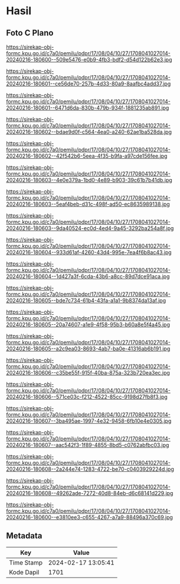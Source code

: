 # Hasil

## Foto C Plano

https://sirekap-obj-formc.kpu.go.id/c7a0/pemilu/pdpr/17/08/04/10/27/1708041027014-20240216-180600--509e5476-e0b9-4fb3-bdf2-d54d122b62e3.jpg

https://sirekap-obj-formc.kpu.go.id/c7a0/pemilu/pdpr/17/08/04/10/27/1708041027014-20240216-180601--ce56de70-257b-4d33-80a9-8aafbc4add37.jpg

https://sirekap-obj-formc.kpu.go.id/c7a0/pemilu/pdpr/17/08/04/10/27/1708041027014-20240216-180601--6471d6da-830b-479b-934f-1881235ab891.jpg

https://sirekap-obj-formc.kpu.go.id/c7a0/pemilu/pdpr/17/08/04/10/27/1708041027014-20240216-180602--bdae9d0f-c564-4ea0-a240-62ae1ba528da.jpg

https://sirekap-obj-formc.kpu.go.id/c7a0/pemilu/pdpr/17/08/04/10/27/1708041027014-20240216-180602--42f542b6-5eea-4f35-b9fa-a97cde156fee.jpg

https://sirekap-obj-formc.kpu.go.id/c7a0/pemilu/pdpr/17/08/04/10/27/1708041027014-20240216-180603--4e0e379a-1bd0-4e89-b903-39c61b7b41db.jpg

https://sirekap-obj-formc.kpu.go.id/c7a0/pemilu/pdpr/17/08/04/10/27/1708041027014-20240216-180603--5eaf4beb-d31c-498f-ad50-ec8635989138.jpg

https://sirekap-obj-formc.kpu.go.id/c7a0/pemilu/pdpr/17/08/04/10/27/1708041027014-20240216-180603--9da40524-ec0d-4ed4-9a45-3292ba254a8f.jpg

https://sirekap-obj-formc.kpu.go.id/c7a0/pemilu/pdpr/17/08/04/10/27/1708041027014-20240216-180604--933d61af-4260-43d4-995e-7ea4f6b8ac43.jpg

https://sirekap-obj-formc.kpu.go.id/c7a0/pemilu/pdpr/17/08/04/10/27/1708041027014-20240216-180604--1d427a3f-6cda-43b6-a8cc-89d7dce91aca.jpg

https://sirekap-obj-formc.kpu.go.id/c7a0/pemilu/pdpr/17/08/04/10/27/1708041027014-20240216-180605--bde7c734-61b4-43fa-a1a1-9b8374da13af.jpg

https://sirekap-obj-formc.kpu.go.id/c7a0/pemilu/pdpr/17/08/04/10/27/1708041027014-20240216-180605--20a74607-a1e9-4f58-95b3-b60a8e5f4a45.jpg

https://sirekap-obj-formc.kpu.go.id/c7a0/pemilu/pdpr/17/08/04/10/27/1708041027014-20240216-180605--a2c9ea03-8693-4ab7-ba0e-41316ab6b191.jpg

https://sirekap-obj-formc.kpu.go.id/c7a0/pemilu/pdpr/17/08/04/10/27/1708041027014-20240216-180606--c35be55f-915f-40ba-875a-323b720ea3ec.jpg

https://sirekap-obj-formc.kpu.go.id/c7a0/pemilu/pdpr/17/08/04/10/27/1708041027014-20240216-180606--571ce03c-f212-4522-85cc-9198d27fb8f3.jpg

https://sirekap-obj-formc.kpu.go.id/c7a0/pemilu/pdpr/17/08/04/10/27/1708041027014-20240216-180607--3ba495ae-1997-4e32-9458-6fb10e4e0305.jpg

https://sirekap-obj-formc.kpu.go.id/c7a0/pemilu/pdpr/17/08/04/10/27/1708041027014-20240216-180607--aac542f3-1f89-4855-8bd5-c0762abfbc03.jpg

https://sirekap-obj-formc.kpu.go.id/c7a0/pemilu/pdpr/17/08/04/10/27/1708041027014-20240216-180608--2a244e74-1283-4722-be70-c0403929224d.jpg

https://sirekap-obj-formc.kpu.go.id/c7a0/pemilu/pdpr/17/08/04/10/27/1708041027014-20240216-180608--49262ade-7272-40d8-84eb-d6c68141d229.jpg

https://sirekap-obj-formc.kpu.go.id/c7a0/pemilu/pdpr/17/08/04/10/27/1708041027014-20240216-180600--e3810ee3-c655-4267-a7a9-88496a370c69.jpg


## Metadata

| Key        | Value               |
| ---------- | ------------------- |
| Time Stamp | 2024-02-17 13:05:41 |
| Kode Dapil | 1701                |



